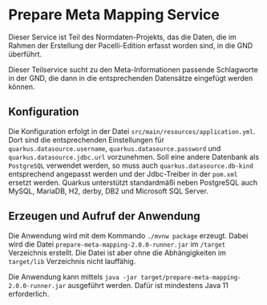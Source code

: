 # Prepare Meta Mapping Service

Dieser Service ist Teil des Normdaten-Projekts, das die Daten, die im 
Rahmen der Erstellung der Pacelli-Edition erfasst worden sind, in die
GND überführt.

Dieser Teilservice sucht zu den Meta-Informationen passende Schlagworte 
in der GND, die dann in die entsprechenden Datensätze eingefügt werden können.

## Konfiguration

Die Konfiguration erfolgt in der Datei `src/main/resources/application.yml`. Dort sind die entsprechenden 
Einstellungen für `quarkus.datasource.username`, `quarkus.datasource.password` und `quarkus.datasource.jdbc.url`
vorzunehmen. Soll eine andere Datenbank als `PostgreSQL` verwendet werden, so muss auch `quarkus.datasource.db-kind`
entsprechend angepasst werden und der Jdbc-Treiber in der `pom.xml` ersetzt werden. Quarkus unterstützt standardmäßi 
neben PostgreSQL auch MySQL, MariaDB, H2, derby, DB2 und Microsoft SQL Server.
  
## Erzeugen und Aufruf der Anwendung

Die Anwendung wird mit dem Kommando `./mvnw package` erzeugt.
Dabei wird die Datei `prepare-meta-mapping-2.0.0-runner.jar` im `/target` Verzeichnis erstellt.
Die Datei ist aber ohne die Abhängigkeiten im `target/lib` Verzeichnis nicht lauffähig.

Die Anwendung kann mittels `java -jar target/prepare-meta-mapping-2.0.0-runner.jar` ausgeführt werden.
Dafür ist mindestens Java 11 erforderlich.
